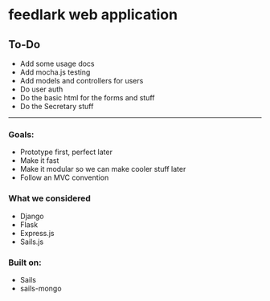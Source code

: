 feedlark web application
========================

To-Do
-----

- Add some usage docs
- Add mocha.js testing
- Add models and controllers for users
- Do user auth
- Do the basic html for the forms and stuff
- Do the Secretary stuff

--------------------

### Goals:

- Prototype first, perfect later
- Make it fast
- Make it modular so we can make cooler stuff later
- Follow an MVC convention

### What we considered

- Django
- Flask
- Express.js
- Sails.js

### Built on:

- Sails
- sails-mongo
